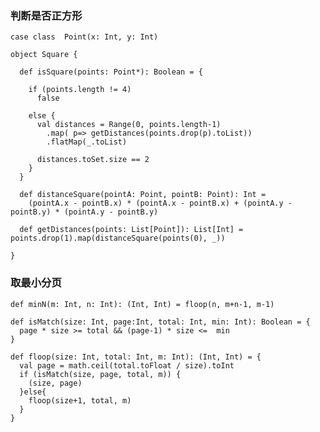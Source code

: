 ### 判断是否正方形
    case class  Point(x: Int, y: Int)

    object Square {

      def isSquare(points: Point*): Boolean = {

        if (points.length != 4)
          false

        else {
          val distances = Range(0, points.length-1)
            .map( p=> getDistances(points.drop(p).toList))
            .flatMap(_.toList)

          distances.toSet.size == 2
        }
      }

      def distanceSquare(pointA: Point, pointB: Point): Int =
        (pointA.x - pointB.x) * (pointA.x - pointB.x) + (pointA.y - pointB.y) * (pointA.y - pointB.y)

      def getDistances(points: List[Point]): List[Int] = points.drop(1).map(distanceSquare(points(0), _))

    }

### 取最小分页
    def minN(m: Int, n: Int): (Int, Int) = floop(n, m+n-1, m-1)

    def isMatch(size: Int, page:Int, total: Int, min: Int): Boolean = {
      page * size >= total && (page-1) * size <=  min
    }

    def floop(size: Int, total: Int, m: Int): (Int, Int) = {
      val page = math.ceil(total.toFloat / size).toInt
      if (isMatch(size, page, total, m)) {
        (size, page)
      }else{
        floop(size+1, total, m)
      }
    }